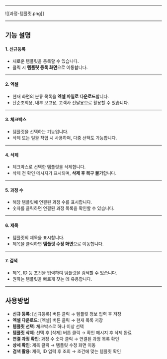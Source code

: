 
***  
![[과정-템플릿.png]]  

***

## 기능 설명  

#### 1. 신규등록  
- 새로운 템플릿을 등록할 수 있습니다.  
- 클릭 시 **템플릿 등록 화면**으로 이동합니다.  

***  
#### 2. 엑셀  
- 현재 화면의 분류 목록을 **엑셀 파일로 다운로드**합니다.  
- 단순조회용, 내부 보고용, 고객사 전달용으로 활용할 수 있습니다.  

***  
#### 3. 체크박스  
- 템플릿을 선택하는 기능입니다.  
- 삭제 또는 일괄 작업 시 사용하며, 다중 선택도 가능합니다.  

***  
#### 4. 삭제  
- 체크박스로 선택한 템플릿을 삭제합니다.  
- 삭제 전 확인 메시지가 표시되며, **삭제 후 복구 불가**합니다.  

***  
#### 5. 과정 수  
- 해당 템플릿에 연결된 과정 수를 표시합니다.  
- 숫자를 클릭하면 연결된 과정 목록을 확인할 수 있습니다.  

***  
#### 6. 제목  
- 템플릿의 제목을 표시합니다.  
- 제목을 클릭하면 **템플릿 수정 화면**으로 이동합니다.  

***  
#### 7. 검색  
- 제목, ID 등 조건을 입력하여 템플릿을 검색할 수 있습니다.  
- 원하는 템플릿을 빠르게 찾는 데 유용합니다.  

***  

## 사용방법  
- **신규 등록**: [신규등록] 버튼 클릭 → 템플릿 정보 입력 후 저장  
- **엑셀 다운로드**: [엑셀] 버튼 클릭 → 현재 목록 저장  
- **템플릿 선택**: 체크박스로 하나 이상 선택  
- **템플릿 삭제**: 선택 후 [삭제] 버튼 클릭 → 확인 메시지 후 삭제 완료  
- **연결 과정 확인**: 과정 수 숫자 클릭 → 연결된 과정 목록 확인  
- **상세 확인**: 제목 클릭 → 템플릿 수정 화면 이동  
- **검색 활용**: 제목, ID 입력 후 조회 → 조건에 맞는 템플릿 확인  
